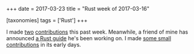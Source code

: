 +++
date = 2017-03-23
title = "Rust week of 2017-03-16"

[taxonomies]
tags = ['Rust']
+++

I made [two][] [contributions] this past week. Meanwhile, a friend of
mine has announced [a Rust guide] he's been working on. I made [some
small contributions] in its early days.

  [two]: https://github.com/pyfisch/cbor/pull/27
  [contributions]: https://github.com/pyfisch/cbor/pull/28
  [a Rust guide]: https://www.reddit.com/r/rust/comments/60gst2/beta_version_of_a_gentle_introduction_to_rust
  [some small contributions]: https://github.com/stevedonovan/gentle-intro/commits?author=tshepang
